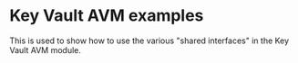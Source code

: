 # Key Vault AVM examples

This is used to show how to use the various "shared interfaces" in the Key Vault AVM module.
